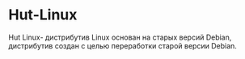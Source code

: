 # Hut-Linux
Hut Linux- дистрибутив Linux основан на старых версий Debian, дистрибутив создан с целью переработки старой версии Debian. 
